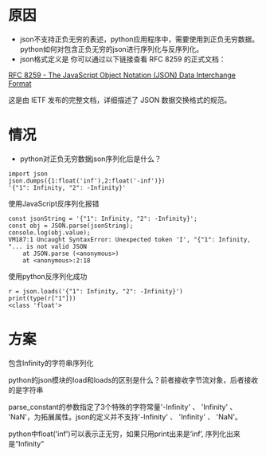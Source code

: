 # 原因
- json不支持正负无穷的表述，python应用程序中，需要使用到正负无穷数据。python如何对包含正负无穷的json进行序列化与反序列化。
- json格式定义是
你可以通过以下链接查看 RFC 8259 的正式文档：

[RFC 8259 - The JavaScript Object Notation (JSON) Data Interchange Format](https://datatracker.ietf.org/doc/html/rfc8259)

这是由 IETF 发布的完整文档，详细描述了 JSON 数据交换格式的规范。

# 情况
- python对正负无穷数据json序列化后是什么？

```
import json
json.dumps({1:float('inf'),2:float('-inf')})
'{"1": Infinity, "2": -Infinity}'
```

使用JavaScript反序列化报错
```
const jsonString = '{"1": Infinity, "2": -Infinity}';
const obj = JSON.parse(jsonString);
console.log(obj.value);
VM187:1 Uncaught SyntaxError: Unexpected token 'I', "{"1": Infinity, "... is not valid JSON
    at JSON.parse (<anonymous>)
    at <anonymous>:2:18
```

使用python反序列化成功
```
r = json.loads('{"1": Infinity, "2": -Infinity}')
print(type(r["1"]))
<class 'float'>

```

# 方案
包含Infinity的字符串序列化

python的json模块的load和loads的区别是什么？前者接收字节流对象，后者接收的是字符串

parse_constant的参数指定了3个特殊的字符常量'-Infinity' 、 'Infinity' 、 'NaN'，为拓展属性。json的定义并不支持'-Infinity' 、 'Infinity' 、 'NaN'。

python中float('inf')可以表示正无穷，如果只用print出来是‘inf’, 序列化出来是“Infinity”